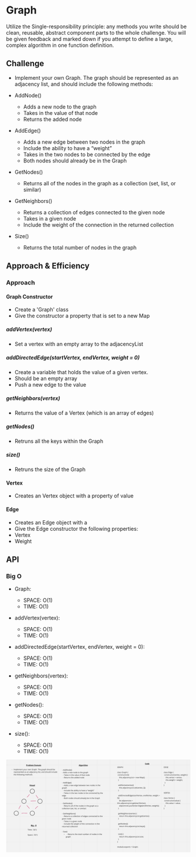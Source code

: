 # Graph
<!-- Short summary or background information -->
Utilize the Single-responsibility principle: any methods you write should be clean, reusable, abstract component parts to the whole challenge. You will be given feedback and marked down if you attempt to define a large, complex algorithm in one function definition.

## Challenge
<!-- Description of the challenge -->
- Implement your own Graph. The graph should be represented as an adjacency list, and should include the following methods:

- AddNode()
  - Adds a new node to the graph
  - Takes in the value of that node
  - Returns the added node

- AddEdge()
  - Adds a new edge between two nodes in the graph
  - Include the ability to have a “weight”
  - Takes in the two nodes to be connected by the edge
  - Both nodes should already be in the Graph

- GetNodes()
  - Returns all of the nodes in the graph as a collection (set, list, or similar)

- GetNeighbors()
  - Returns a collection of edges connected to the given node
  - Takes in a given node
  - Include the weight of the connection in the returned collection

- Size()
  - Returns the total number of nodes in the graph

## Approach & Efficiency
<!-- What approach did you take? Why? What is the Big O space/time for this approach? -->

### Approach

#### Graph Constructor

- Create a 'Graph' class
- Give the constructor a property that is set to a new Map

##### addVertex(vertex)

- Set a vertex with an empty array to the adjacencyList

##### addDirectedEdge(startVertex, endVertex, weight = 0)

- Create a variable that holds the value of a given vertex.
- Should be an empty array
- Push a new edge to the value

##### getNeighbors(vertex)

- Returns the value of a Vertex (which is an array of edges)

##### getNodes()

- Retruns all the keys within the Graph

##### size()

- Retruns the size of the Graph

#### Vertex

- Creates an Vertex object with a property of value

#### Edge

- Creates an Edge object with a 
- Give the Edge constructor the following properties:
- Vertex
- Weight

## API
<!-- Description of each method publicly available to your Linked List -->

### Big O

- Graph:
  - SPACE: O(1)
  - TIME: O(1)

- addVertex(vertex):
  - SPACE: O(1)
  - TIME: O(1)

- addDirectedEdge(startVertex, endVertex, weight = 0):
  - SPACE: O(1)
  - TIME: O(1)

- getNeighbors(vertex):
  - SPACE: O(1)
  - TIME: O(1)

- getNodes():
  - SPACE: O(1)
  - TIME: O(1)

- size():
  - SPACE: O(1)
  - TIME: O(1)
  
![WHITEBOARD](./Whiteboard.png)
